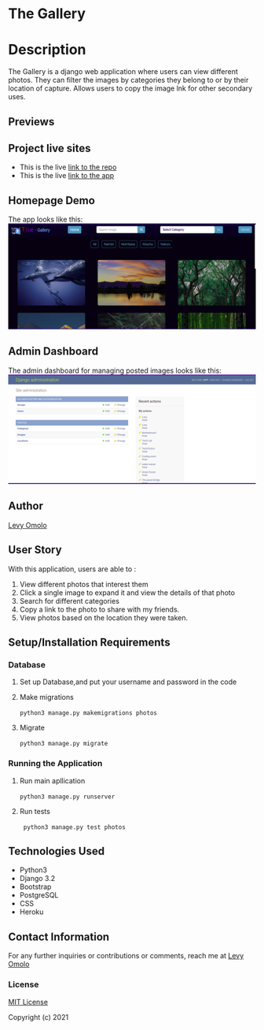 # The Gallery




# Description
The Gallery is a django web application where users can view different photos. They can filter the images by categories they belong to or by their location of capture. Allows users to copy the image lnk for other secondary uses.


## Previews

## Project live sites
  * This is the live [link to the repo ](https://github.com/omololevy/Gallery) <br>
  * This is the live [link to the app ](https://levygallery.herokuapp.com/)


## Homepage Demo
The app looks like this: 
  ![Image](./photos/static/assets/demo.png)

## Admin Dashboard
The admin dashboard for managing posted images looks like this: 
  ![Image](./photos/static/assets/admin.png)
  
## Author
[Levy Omolo](https://github.com/omololevy/)
## User Story
With this application, users are able to :
1. View different photos that interest them
2. Click a single image to expand it and view the details of that photo
3. Search for different categories
4. Copy a link to the photo to share with my friends.
5. View photos based on the location they were taken.





## Setup/Installation Requirements

### Database

1. Set up Database,and put your username and password in the code

2. Make migrations

    ```python3 manage.py makemigrations photos```

3. Migrate

   ```python3 manage.py migrate ```
    
### Running the Application
1. Run main apllication

   ```python3 manage.py runserver```

2. Run tests

    
   ``` python3 manage.py test photos```

## Technologies Used

* Python3
* Django 3.2
* Bootstrap
* PostgreSQL
* CSS
* Heroku

## Contact Information

For any further inquiries or contributions or comments, reach me at [Levy Omolo](https://github.com/omololevy)

### License

[MIT License](https://github.com/omololevy/Gallery/blob/main/license)

Copyright (c) 2021
